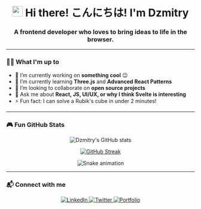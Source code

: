 <h1 align="center">
  <img src="https://media.giphy.com/media/hvRJCLFzcasrR4ia7z/giphy.gif" width="28">
  Hi there! こんにちは! I'm Dzmitry
</h1>

<h3 align="center">A frontend developer who loves to bring ideas to life in the browser.</h3>

---

### 👨‍💻 What I'm up to

- 🔭 I’m currently working on **something cool** 😉
- 🌱 I’m currently learning **Three.js** and **Advanced React Patterns**
- 👯 I’m looking to collaborate on **open source projects**
- 💬 Ask me about **React, JS, UI/UX, or why I think Svelte is interesting**
- ⚡ Fun fact: I can solve a Rubik's cube in under 2 minutes!

---

### 🎮 Fun GitHub Stats

<div align="center">

![Dzmitry's GitHub stats](https://github-readme-stats.vercel.app/api?username=kyoumaw&show_icons=true&theme=vision-friendly-dark)

[![GitHub Streak](https://streak-stats.demolab.com/?user=kyoumaw&theme=dark)](https://git.io/streak-stats)

![Snake animation](https://github.com/kyoumaw/kyoumaw/blob/output/github-contribution-grid-snake.svg)

</div>

---

### 📬 Connect with me

<p align="center">
  <a href="https://www.linkedin.com/in/your-profile/">
    <img src="https://img.icons8.com/color/48/000000/linkedin.png" alt="LinkedIn"/>
  </a>
  <a href="https://twitter.com/your-handle">
    <img src="https://img.icons8.com/color/48/000000/twitter--v1.png" alt="Twitter"/>
  </a>
  <a href="https://kyoumaw.dev">
    <img src="https://img.icons8.com/color/48/000000/domain.png" alt="Portfolio"/>
  </a>
</p>

<!---
kyoumaw/kyoumaw is a ✨ special ✨ repository because its `README.md` (this file) appears on your GitHub profile.
--->
